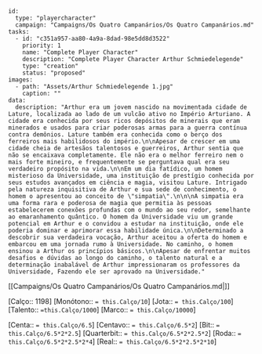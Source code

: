 
```RpgManager4
id: 
  type: "playercharacter"
  campaign: "Campaigns/Os Quatro Campanários/Os Quatro Campanários.md"
tasks: 
  - id: "c351a957-aa80-4a9a-8dad-98e5dd8d3522"
    priority: 1
    name: "Complete Player Character"
    description: "Complete Player Character Arthur Schmiedelegende"
    type: "creation"
    status: "proposed"
images: 
  - path: "Assets/Arthur Schmiedelegende 1.jpg"
    caption: ""
data: 
  description: "Arthur era um jovem nascido na movimentada cidade de Lature, localizada ao lado de um vulcão ativo no Império Arturiano. A cidade era conhecida por seus ricos depósitos de minerais que eram minerados e usados para criar poderosas armas para a guerra contínua contra demônios. Lature também era conhecida como o berço dos ferreiros mais habilidosos do império.\n\nApesar de crescer em uma cidade cheia de artesãos talentosos e guerreiros, Arthur sentia que não se encaixava completamente. Ele não era o melhor ferreiro nem o mais forte mineiro, e frequentemente se perguntava qual era seu verdadeiro propósito na vida.\n\nEm um dia fatídico, um homem misterioso da Universidade, uma instituição de prestígio conhecida por seus estudos avançados em ciência e magia, visitou Lature. Intrigado pela natureza inquisitiva de Arthur e sua sede de conhecimento, o homem o apresentou ao conceito de \"simpatia\".\n\n\nA simpatia era uma forma rara e poderosa de magia que permitia às pessoas estabelecerem conexões profundas com o mundo ao seu redor, semelhante ao emaranhamento quântico. O homem da Universidade viu um grande potencial em Arthur e o convidou a estudar na instituição, onde ele poderia dominar e aprimorar essa habilidade única.\n\nDeterminado a descobrir sua verdadeira vocação, Arthur aceitou a oferta do homem e embarcou em uma jornada rumo à Universidade. No caminho, o homem ensinou a Arthur os princípios básicos.\n\nApesar de enfrentar muitos desafios e dúvidas ao longo do caminho, o talento natural e a determinação inabalável de Arthur impressionaram os professores da Universidade, Fazendo ele ser aprovado na Universidade."
```

[[Campaigns/Os Quatro Campanários/Os Quatro Campanários.md|]]

[Calço:: 1198]
[Monótono:: `= this.Calço/10`]
[Jota:: `= this.Calço/100`]
[Talento:: `=this.Calço/1000`]
[Marco:: `= this.Calço/10000`]

[Centa:: `= this.Calço/6.5`]
[Centavo:: `= this.Calço/6.5*2`]
[Bit:: `= this.Calço/6.5*2*2.5`]
[Quarterbit:: `= this.Calço/6.5*2*2.5*2`]
[Roda:: `= this.Calço/6.5*2*2.5*2*4`]
[Real:: `= this.Calço/6.5*2*2.5*2*10`]